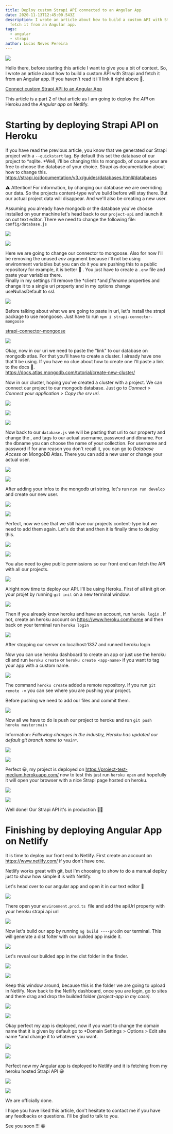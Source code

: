 ```yaml
---
title: Deploy custom Strapi API connected to an Angular App
date: 2020-11-13T12:45:00.543Z
description: I wrote an article about how to build a custom API with Strapi and
  fetch it from an Angular app.
tags:
  - angular
  - strapi
author: Lucas Neves Pereira
---
```


![](https://miro.medium.com/max/2824/1*DCp9r-g0IqzObEvkSXdLnw.png)

Hello there, before starting this article I want to give you a bit of context. So, I wrote an article about how to build a custom API with Strapi and fetch it from an Angular app. If you haven't read it i'll link it right above 🙂.

[Connect custom Strapi API to an Angular App](https://pereiraneveslucas.medium.com/connect-custom-strapi-api-to-an-angular-app-e03ea487796e)

This article is a part 2 of that article as I am going to deploy the _API_ on Heroku and the _Angular app_ on Netlify.

# Starting by deploying Strapi API on Heroku

If you have read the previous article, you know that we generated our Strapi project with a `--quickstart` tag. By default this set the database of our project to *sqlite. *Well, i'll be changing this to mongodb, of course your are free to choose the database of your choice. Strapi as documentation about how to change this.\
<https://strapi.io/documentation/v3.x/guides/databases.html#databases>

⚠ ️Attention! For information, by changing our database we are overriding our data. So the projects content-type we've build before will stay there. But our actual project data will disappear. And we'll also be creating a new user.

Assuming you already have mongodb or the database you've choose installed on your machine let's head back to our `project-api` and launch it on out text editor. There we need to change the following file: `config/database.js`

![](https://miro.medium.com/max/1928/1*0TGVq-8PvgujbofVMuGE9Q.png)

![](https://miro.medium.com/max/2882/1*6HLDGTP7ZpLTFyGA-KD-_g.png)

Here we are going to change our connector to mongoose. Also for now I'll be removing the unused _env_ argument because i'll not be using environment variables but you can do it you are pushing this to a public repository for example, it is better 🙂 . You just have to create a `.env` file and paste your variables there.\
Finally in my settings i'll remove the *client *and _filename_ properties and change it to a single uri property and in my options change useNullasDefault to ssl.

![](https://miro.medium.com/max/5276/1*C7X6wYESeXL8V5XRne301w.png)

Before talking about what we are going to paste in uri, let's install the strapi package to use mongoose. Just have to run `npm i strapi-connector-mongoose`

[strapi-connector-mongoose](https://www.npmjs.com/package/strapi-connector-mongoose)

![](https://miro.medium.com/max/3696/1*6T7DSNRg5RxE2ExCU6-1Vg.png)

Okay, now in our uri we need to paste the "link" to our database on mongodb atlas. For that you'll have to create a cluster. I already have one that'll be using. If you have no clue about how to create one I'll paste a link to the docs 🙂.\
<https://docs.atlas.mongodb.com/tutorial/create-new-cluster/>

Now in our cluster, hoping you've created a cluster with a project. We can connect our project to our mongodb database. Just go to _Connect > Connect your application > Copy the srv uri_.

![](https://miro.medium.com/max/5132/1*7ZS-vtHt5-EAq9r2mbMgkg.png)

![](https://miro.medium.com/max/2788/1*PdzwaP504ryRCha_ywEVBA.png)

![](https://miro.medium.com/max/2788/1*Aco4NMIkzn7V2SDVblF5ig.png)

Now back to our `database.js` we will be pasting that uri to our property and change the <username>, <password> and <dbname> tags to our actual username, password and dbname. For the dbname you can choose the name of your collection. For username and password if for any reason you don't recall it, you can go to _Database Access_ on MongoDB Atlas. There you can add a new user or change your actual user.

![](https://miro.medium.com/max/2928/1*cM1drgvb-F1RgAk8dbR0kg.png)

![](https://miro.medium.com/max/5276/1*bLSTw6PbFWmSpCjz_NjWoQ.png)

After adding your infos to the mongodb uri string, let's run `npm run develop` and create our new user.

![](https://miro.medium.com/max/5276/1*7v3sR-OpDdUeqO4AQ-n0BQ.png)

![](https://miro.medium.com/max/3276/1*45WHwb_Gx2m0BLDQ1ThaNg.png)

Perfect, now we see that we still have our projects content-type but we need to add them again. Let's do that and then it is finally time to deploy this.

![](https://miro.medium.com/max/4600/1*32j85odV_dXOMKd-IzjfXw.png)

![](https://miro.medium.com/max/5748/1*qJ86Djnc2dNy4Ffzx3Vh6A.png)

You also need to give public permissions so our front end can fetch the API with all our projects.

![](https://miro.medium.com/max/5732/1*TKaqpFnX6hICxUir4bX4Vg.png)

Alright now time to deploy our API. I'll be using Heroku. First of all init git on your projet by running `git init` on a new terminal window.

![](https://miro.medium.com/max/3348/1*cik650gb8-qC74BuZ5FFXQ.png)

Then if you already know heroku and have an account, run `heroku login` . If not, create an heroku account on <https://www.heroku.com/home> and then back on your terminal run `heroku login`

![](https://miro.medium.com/max/4232/1*nTR2dVPYk_6dUWVoCSKfpg.png)

After stopping our server on localhost:1337 and runned heroku login

Now you can use heroku dashboard to create an app or just use the heroku cli and run `heroku create` or `heroku create <app-name>` if you want to tag your app with a custom name.

![](https://miro.medium.com/max/3952/1*oXeqeigoAahb-RtIm90GZA.png)

The command `heroku create` added a remote repository. If you run `git remote -v` you can see where you are pushing your project.

Before pushing we need to add our files and commit them.

![](https://miro.medium.com/max/3608/1*h5oLjEQbKZ6SIOKegVDa5Q.png)

Now all we have to do is push our project to heroku and run `git push heroku master:main`

Information: _Following changes in the industry, Heroku has updated our default git branch name to _`*main*`_._

![](https://miro.medium.com/max/3608/1*VLdV0xfPjiYngHVf_JUd9g.png)

![](https://miro.medium.com/max/3608/1*JB0mDVmdADIO5Dcu1VQ7jQ.png)

Perfect 😀, my project is deployed on <https://project-test-medium.herokuapp.com/> now to test this just run `heroku open` and hopefully it will open your browser with a nice Strapi page hosted on heroku.

![](https://miro.medium.com/max/2424/1*4_YFw0-25Ri6k6GrLhgDNg.png)

![](https://miro.medium.com/max/3620/1*4fmx31UAM5zAjGEwrxkRsg.png)

Well done! Our Strapi API it's in production 👍🏼

# Finishing by deploying Angular App on Netlify

It is time to deploy our front end to Netlify. First create an account on <https://www.netlify.com/> if you don't have one.

Netlify works great with git, but I'm choosing to show to do a manual deploy just to show how simple it is with Netlify.

Let's head over to our angular app and open it in our text editor 🙂

![](https://miro.medium.com/max/1764/1*8voaQNFEu80smgbXUnNXJQ.png)

There open your `environment.prod.ts `file and add the apiUrl property with your heroku strapi api url

![](https://miro.medium.com/max/4124/1*4po0HYZNx5qPP0BFyV5txw.png)

Now let's build our app by running `ng build ----prod`in our terminal. This will generate a dist folter with our builded app inside it.

![](https://miro.medium.com/max/3520/1*KJ1-MgCGPH-1oiquKUKzCA.png)

Let's reveal our builded app in the dist folder in the finder.

![](https://miro.medium.com/max/1604/1*rAeqdR48NxHgyzh_WRK0Ow.png)

![](https://miro.medium.com/max/1604/1*f4SPVrHBN1z23hTRGjcNuw.png)

Keep this window around, because this is the folder we are going to upload in Netlify. Now back to the Netlify dashboard, once you are login, go to sites and there drag and drop the builded folder _(project-app in my case)._

![](https://miro.medium.com/max/2524/1*o1aRLRYw_K1jxmou0_Tnxw.png)

![](https://miro.medium.com/max/4732/1*E-ZQspQr4UdGnp5lq9OVuA.png)

Okay perfect my app is deployed, now if you want to change the domain name that it is given by default go to *Domain Settings > Options > Edit site name *and change it to whatever you want.

![](https://miro.medium.com/max/4948/1*GOtBEnleXVJ85n4BnsJ8dQ.png)

![](https://miro.medium.com/max/4948/1*WA0k1wxgO42sMmhthRe89g.png)

Perfect now my Angular app is deployed to Netlify and it is fetching from my heroku hosted Strapi API 😀

![](https://miro.medium.com/max/3952/1*SP3ydcuM67abj4HP5VOhug.png)

![](https://miro.medium.com/max/5680/1*Za_Zq6HY3UWIdQqO0j8NeA.png)

We are officially done.

I hope you have liked this article, don't hesitate to contact me if you have any feedbacks or questions. I'll be glad to talk to you.

See you soon !!! 😀
